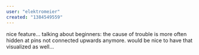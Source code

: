 ```yaml
---
user: "elektromeier"
created: "1384549559"
---
```


nice feature... talking about beginners: the cause of trouble is more often hidden at pins not connected upwards anymore. would be nice to have that visualized as well...

